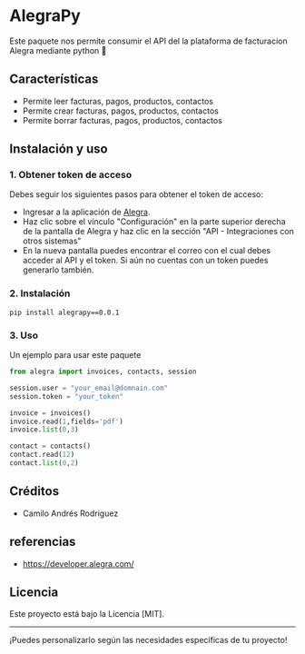 # AlegraPy

Este paquete nos permite consumir el API del la plataforma de facturacion Alegra mediante python 🐍

## Características

- Permite leer facturas, pagos, productos, contactos
- Permite crear facturas, pagos, productos, contactos
- Permite borrar facturas, pagos, productos, contactos

## Instalación y uso

### 1. Obtener token de acceso
Debes seguir los siguientes pasos para obtener el token de acceso:

- Ingresar a la aplicación de [Alegra](https://www.alegra.com/).
- Haz clic sobre el vínculo "Configuración" en la parte superior derecha de la pantalla de Alegra y haz clic en la sección "API - Integraciones con otros sistemas"
- En la nueva pantalla puedes encontrar el correo con el cual debes acceder al API y el token. Si aún no cuentas con un token puedes generarlo también.

### 2. Instalación

```
pip install alegrapy==0.0.1
```

### 3. Uso

Un ejemplo para usar este paquete

```py
from alegra import invoices, contacts, session

session.user = "your_email@domnain.com"
session.token = "your_token"

invoice = invoices()
invoice.read(1,fields='pdf')
invoice.list(0,3)

contact = contacts()
contact.read(12)
contact.list(0,2)
```

## Créditos

- Camilo Andrés Rodriguez

## referencias

- https://developer.alegra.com/


## Licencia

Este proyecto está bajo la Licencia [MIT].

---

¡Puedes personalizarlo según las necesidades específicas de tu proyecto!

